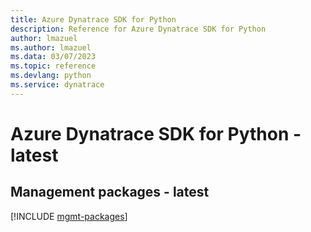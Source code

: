 ```yaml
---
title: Azure Dynatrace SDK for Python
description: Reference for Azure Dynatrace SDK for Python
author: lmazuel
ms.author: lmazuel
ms.data: 03/07/2023
ms.topic: reference
ms.devlang: python
ms.service: dynatrace
---
```

# Azure Dynatrace SDK for Python - latest

## Management packages - latest
[!INCLUDE [mgmt-packages](dynatrace-mgmt-index.md)]